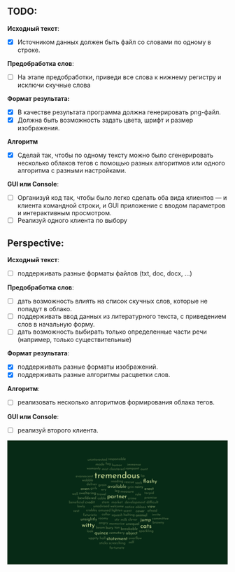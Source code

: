 ## TODO:
**Исходный текст**:
- [x] Источником данных должен быть файл со словами по одному в строке.

**Предобработка слов**:
- [ ] На этапе предобработки, приведи все слова к нижнему регистру и исключи скучные слова

**Формат результата:**
- [x] В качестве результата программа должна генерировать png-файл.
- [x] Должна быть возможность задать цвета, шрифт и размер изображения.

**Алгоритм**
- [x] Сделай так, чтобы по одному тексту можно было сгенерировать несколько облаков тегов с помощью разных алгоритмов или одного алгоритма с разными настройками.

**GUI или Console**:
- [ ] Организуй код так, чтобы было легко сделать оба вида клиентов — и клиента командной строки, и GUI приложение с вводом параметров и интерактивным просмотром.
- [ ] Реализуй одного клиента по выбору

## Perspective:
**Исходный текст**:
- [ ] поддерживать разные форматы файлов (txt, doc, docx, ...)

**Предобработка слов**:
- [ ] дать возможность влиять на список скучных слов, которые не попадут в облако.
- [ ] поддерживать ввод данных из литературного текста, с приведением слов в начальную форму.
- [ ] дать возможность выбирать только определенные части речи (например, только существительные)

**Формат результата**:
- [x] поддерживать разные форматы изображений.
- [x] поддерживать разные алгоритмы расцветки слов.

**Алгоритм**:
- [ ] реализовать несколько алгоритмов формирования облака тегов.

**GUI или Console**:
- [ ] реализуй второго клиента.

![img.png](out/showcase.jpg)

